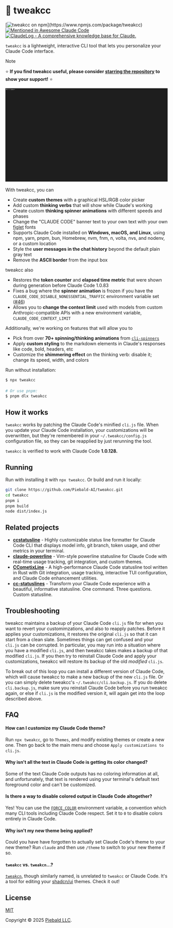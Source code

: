 # 🎨 tweakcc

[![tweakcc on npm](https://img.shields.io/npm/v/tweakcc?color=yellow")](https://www.npmjs.com/package/tweakcc)
[![Mentioned in Awesome Claude Code](https://awesome.re/mentioned-badge.svg)](https://github.com/hesreallyhim/awesome-claude-code)
[![ClaudeLog - A comprehensive knowledge base for Claude.](https://claudelog.com/img/claude_log_badge.svg)](https://claudelog.com/)

`tweakcc` is a lightweight, interactive CLI tool that lets you personalize your Claude Code interface.

> [!note]
> ⭐ **If you find tweakcc useful, please consider [starring the repository](https://github.com/Piebald-AI/tweakcc) to show your support!** ⭐

<img src="./assets/demo.gif" alt="Animated GIF demonstrating running `npx tweakcc`, creating a new theme, changing all of Claude Code's UI colors to purple, changing the thinking format from '<verb>ing...' to 'Claude is <verb>ing', changing the generating spinner style to a 50m glow animation, applying the changes, running Claude, and using '/config' to switch to the new theme, and sending a message to see the new thinking verb format." width="800">

With tweakcc, you can

- Create **custom themes** with a graphical HSL/RGB color picker
- Add custom **thinking verbs** that will show while Claude's working
- Create custom **thinking spinner animations** with different speeds and phases
- Change the "CLAUDE CODE" banner text to your own text with your own [figlet](http://www.figlet.org/) fonts
- Supports Claude Code installed on **Windows, macOS, and Linux**, using npm, yarn, pnpm, bun, Homebrew, nvm, fnm, n, volta, nvs, and nodenv, or a custom location
- Style the **user messages in the chat history** beyond the default plain gray text
- Remove the **ASCII border** from the input box

tweakcc also
- Restores the **token counter** and **elapsed time metric** that were shown during generation before Claude Code 1.0.83
- Fixes a bug where the **spinner animation** is frozen if you have the `CLAUDE_CODE_DISABLE_NONESSENTIAL_TRAFFIC` environment variable set ([#46](https://github.com/Piebald-AI/tweakcc/issues/46))
- Allows you to **change the context limit** used with models from custom Anthropic-compatible APIs with a new environment variable, `CLAUDE_CODE_CONTEXT_LIMIT`

Additionally, we're working on features that will allow you to
- Pick from over **70+ spinning/thinking animations** from [`cli-spinners`](https://github.com/sindresorhus/cli-spinners)
- Apply **custom styling** to the markdown elements in Claude's responses like code, bold, headers, etc
- Customize the **shimmering effect** on the thinking verb: disable it; change its speed, width, and colors

Run without installation:

```bash
$ npx tweakcc

# Or use pnpm:
$ pnpm dlx tweakcc
```

## How it works

`tweakcc` works by patching the Claude Code's minified `cli.js` file.  When you update your Claude Code installation, your customizations will be overwritten, but they're remembered in your `~/.tweakcc/config.js` configuration file, so they can be reapplied by just rerunning the tool.

`tweakcc` is verified to work with Claude Code **1.0.128.**

## Running

Run with installing it with `npx tweakcc`.  Or build and run it locally:

```bash
git clone https://github.com/Piebald-AI/tweakcc.git
cd tweakcc
pnpm i
pnpm build
node dist/index.js
```

## Related projects

- [**ccstatusline**](https://github.com/sirmalloc/ccstatusline) - Highly customizable status line formatter for Claude Code CLI that displays model info, git branch, token usage, and other metrics in your terminal.
- [**claude-powerline**](https://github.com/Owloops/claude-powerline) - Vim-style powerline statusline for Claude Code with real-time usage tracking, git integration, and custom themes.
- [**CCometixLine**](https://github.com/Haleclipse/CCometixLine) - A high-performance Claude Code statusline tool written in Rust with Git integration, usage tracking, interactive TUI configuration, and Claude Code enhancement utilities.
- [**cc-statuslines**](https://github.com/chongdashu/cc-statusline) - Transform your Claude Code experience with a beautiful, informative statusline.  One command.  Three questions.  Custom statusline.

## Troubleshooting

tweakcc maintains a backup of your Claude Code `cli.js` file for when you want to revert your customimzations, and also to reapply patches.  Before it applies your customizations, it restores the original `cli.js` so that it can start from a clean slate.  Sometimes things can get confused and your `cli.js` can be corrupted.  In particular, you may run into a situation where you have a modified `cli.js`, and then tweakcc takes makes a backup of that modified `cli.js`.  If you then try to reinstall Claude Code and apply your customizations, tweakcc will restore its backup of the old _modified_ `cli.js`.

To break out of this loop you can install a different version of Claude Code, which will cause tweakcc to make a new backup of the new `cli.js` file.  Or you can simply delete tweakcc's `~/.tweakcc/cli.backup.js`.  If you do delete `cli.backup.js`, make sure you reinstall Claude Code before you run tweakcc again, or else if `cli.js` is the modified version it, will again get into the loop described above.

## FAQ

#### How can I customize my Claude Code theme?

Run `npx tweakcc`, go to `Themes`, and modify existing themes or create a new one.  Then go back to the main menu and choose `Apply customizations to cli.js`.

#### Why isn't all the text in Claude Code is getting its color changed?

Some of the text Claude Code outputs has no coloring information at all, and unfortunately, that text is rendered using your terminal's default text foreground color and can't be customized.

#### Is there a way to disable colored output in Claude Code altogether?

Yes!  You can use the [`FORCE_COLOR`](https://force-color.org/) environment variable, a convention which many CLI tools including Claude Code respect.  Set it to `0` to disable colors entirely in Claude Code.

#### Why isn't my new theme being applied?

Could you have have forgotten to actually set Claude Code's theme to your new theme?  Run `claude` and then use `/theme` to switch to your new theme if so.

#### `tweakcc` vs. `tweakcn`...?

[`tweakcn`](https://github.com/jnsahaj/tweakcn), though similarly named, is unrelated to `tweakcc` or Claude Code.  It's a tool for editing your [shadcn/ui](https://github.com/shadcn-ui/ui) themes.  Check it out!

## License

[MIT](https://github.com/Piebald-AI/tweakcc/blob/main/LICENSE)

Copyright © 2025 [Piebald LLC](https://piebald.ai).
